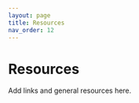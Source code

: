 ```yaml
---
layout: page
title: Resources
nav_order: 12
---
```


# Resources
Add links and general resources here.
